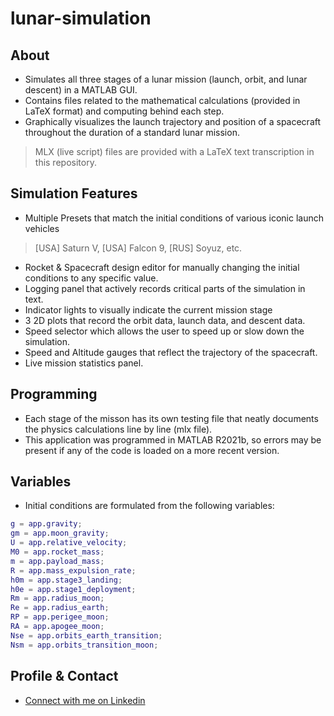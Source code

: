 # lunar-simulation

## About

- Simulates all three stages of a lunar mission (launch, orbit, and lunar descent) in a MATLAB GUI.
- Contains files related to the mathematical calculations (provided in LaTeX format) and computing behind each step.
- Graphically visualizes the launch trajectory and position of a spacecraft throughout the duration of a standard lunar mission.

> MLX (live script) files are provided with a LaTeX text transcription in this repository.

## Simulation Features

- Multiple Presets that match the initial conditions of various iconic launch vehicles
> [USA] Saturn V, [USA] Falcon 9, [RUS] Soyuz, etc.
- Rocket & Spacecraft design editor for manually changing the initial conditions to any specific value.
- Logging panel that actively records critical parts of the simulation in text.
- Indicator lights to visually indicate the current mission stage
- 3 2D plots that record the orbit data, launch data, and descent data.
- Speed selector which allows the user to speed up or slow down the simulation.
- Speed and Altitude gauges that reflect the trajectory of the spacecraft.
- Live mission statistics panel.

## Programming 
- Each stage of the misson has its own testing file that neatly documents the physics calculations line by line (mlx file).
- This application was programmed in MATLAB R2021b, so errors may be present if any of the code is loaded on a more recent version.

## Variables
- Initial conditions are formulated from the following variables:
```matlab
g = app.gravity;
gm = app.moon_gravity;
U = app.relative_velocity;
M0 = app.rocket_mass;
m = app.payload_mass;
R = app.mass_expulsion_rate;
h0m = app.stage3_landing;
h0e = app.stage1_deployment;
Rm = app.radius_moon;
Re = app.radius_earth;
RP = app.perigee_moon;
RA = app.apogee_moon;
Nse = app.orbits_earth_transition;
Nsm = app.orbits_transition_moon;
```

## Profile & Contact
- [Connect with me on Linkedin](linkedin.com/in/aadhav-ilangovan/)
